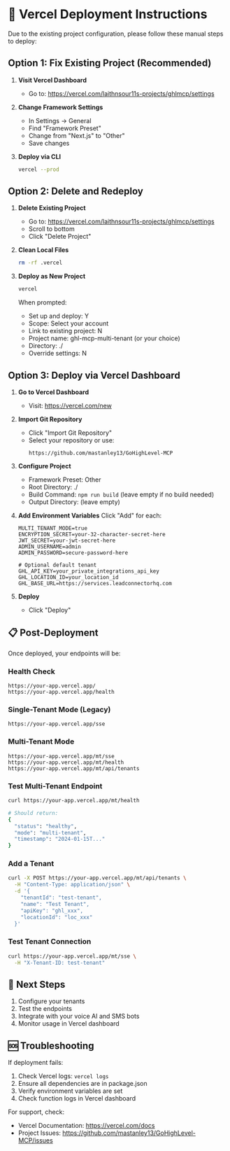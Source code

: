 # 🚀 Vercel Deployment Instructions

Due to the existing project configuration, please follow these manual steps to deploy:

## Option 1: Fix Existing Project (Recommended)

1. **Visit Vercel Dashboard**
   - Go to: https://vercel.com/laithnsour11s-projects/ghlmcp/settings
   
2. **Change Framework Settings**
   - In Settings → General
   - Find "Framework Preset"
   - Change from "Next.js" to "Other"
   - Save changes

3. **Deploy via CLI**
   ```bash
   vercel --prod
   ```

## Option 2: Delete and Redeploy

1. **Delete Existing Project**
   - Go to: https://vercel.com/laithnsour11s-projects/ghlmcp/settings
   - Scroll to bottom
   - Click "Delete Project"

2. **Clean Local Files**
   ```bash
   rm -rf .vercel
   ```

3. **Deploy as New Project**
   ```bash
   vercel
   ```
   
   When prompted:
   - Set up and deploy: Y
   - Scope: Select your account
   - Link to existing project: N
   - Project name: ghl-mcp-multi-tenant (or your choice)
   - Directory: ./
   - Override settings: N

## Option 3: Deploy via Vercel Dashboard

1. **Go to Vercel Dashboard**
   - Visit: https://vercel.com/new

2. **Import Git Repository**
   - Click "Import Git Repository"
   - Select your repository or use:
     ```
     https://github.com/mastanley13/GoHighLevel-MCP
     ```

3. **Configure Project**
   - Framework Preset: Other
   - Root Directory: ./
   - Build Command: `npm run build` (leave empty if no build needed)
   - Output Directory: (leave empty)

4. **Add Environment Variables**
   Click "Add" for each:
   ```
   MULTI_TENANT_MODE=true
   ENCRYPTION_SECRET=your-32-character-secret-here
   JWT_SECRET=your-jwt-secret-here
   ADMIN_USERNAME=admin
   ADMIN_PASSWORD=secure-password-here
   
   # Optional default tenant
   GHL_API_KEY=your_private_integrations_api_key
   GHL_LOCATION_ID=your_location_id
   GHL_BASE_URL=https://services.leadconnectorhq.com
   ```

5. **Deploy**
   - Click "Deploy"

## 📋 Post-Deployment

Once deployed, your endpoints will be:

### Health Check
```
https://your-app.vercel.app/
https://your-app.vercel.app/health
```

### Single-Tenant Mode (Legacy)
```
https://your-app.vercel.app/sse
```

### Multi-Tenant Mode
```
https://your-app.vercel.app/mt/sse
https://your-app.vercel.app/mt/health
https://your-app.vercel.app/mt/api/tenants
```

### Test Multi-Tenant Endpoint
```bash
curl https://your-app.vercel.app/mt/health

# Should return:
{
  "status": "healthy",
  "mode": "multi-tenant",
  "timestamp": "2024-01-15T..."
}
```

### Add a Tenant
```bash
curl -X POST https://your-app.vercel.app/mt/api/tenants \
  -H "Content-Type: application/json" \
  -d '{
    "tenantId": "test-tenant",
    "name": "Test Tenant",
    "apiKey": "ghl_xxx",
    "locationId": "loc_xxx"
  }'
```

### Test Tenant Connection
```bash
curl https://your-app.vercel.app/mt/sse \
  -H "X-Tenant-ID: test-tenant"
```

## 🎯 Next Steps

1. Configure your tenants
2. Test the endpoints
3. Integrate with your voice AI and SMS bots
4. Monitor usage in Vercel dashboard

## 🆘 Troubleshooting

If deployment fails:
1. Check Vercel logs: `vercel logs`
2. Ensure all dependencies are in package.json
3. Verify environment variables are set
4. Check function logs in Vercel dashboard

For support, check:
- Vercel Documentation: https://vercel.com/docs
- Project Issues: https://github.com/mastanley13/GoHighLevel-MCP/issues